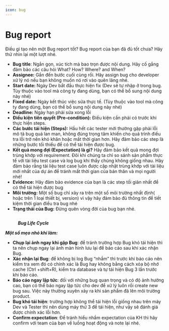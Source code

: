 ```yaml
---
icon: bug
---
```


# Bug report

Điều gì tạo nên một Bug report tốt? Bug report của bạn đã đủ tốt chưa? Hãy thử nhìn lại một lượt nhé.

* **Bug title**: Ngắn gọn, xúc tích mà bao trọn được nội dung. Hãy cố gắng đảm bảo các câu hỏi What? How? Where? and When?
* **Assignee:** Gần đến bước cuối cùng rồi. Hãy assign bug cho developer xử lý nó nếu bạn không muốn nó rơi vào quên lãng nhé.
* **Start date:** Ngày Dev bắt đầu thực hiện fix (Dev sẽ tự nhập ở trong bug. Tùy thuộc vào tool mà công ty đang dùng, bạn có thể bổ sung nội dung này nhé)
* **Fixed date:** Ngày kết thúc việc sửa thực tế. (Tùy thuộc vào tool mà công ty đang dùng, bạn có thể bổ sung nội dung này nhé)
* **Deadline:** Ngày hạn phải sửa xong lỗi
* **Điều kiện tiên quyết (Pre-condition):** Điều kiện cần phải có trước khi thực hiện steps.
* **Các bước tái hiện (Steps):** Hầu hết các tester mới thường gặp phải lỗi mô tả bug quá lan man, không đúng trọng tâm khiến cho quá trình điều tra lỗi trở nên khó khăn hoặc mất thời gian hơn. Hãy đảm bảo các step là những bước tối thiểu để có thể tái hiện được bug.
* **Kết quả mong đợi (Expectation) là gì?** Hãy đảm bảo kết quả mong đợi trùng khớp với requirement. Đôi khi chúng ta chỉ so sánh sản phẩm thực tế với tài liệu test case và log bug khi thấy chúng không giống nhau. Hãy đảm bảo rằng tài liệu test case luôn được cập nhật trùng khớp với tài liệu mới nhất của dự án để tránh mất thời gian của bản thân và mọi người nhé!
* **Evidence:** Hãy đảm bảo evidence của bạn là các step tối giản nhất để có thể tái hiện được bug
* **Môi trường:** Một số bug chỉ xảy ra trên một số môi trường nhất định( hoặc trên 1 loại thiết bị, version) vì vậy hãy đảm bảo đủ thông tin để tiết kiệm thời gian điều tra bug nhé&#x20;
* **Trạng thái của Bug:** Đừng quên vòng đời của bug bạn nhé.&#x20;

<figure><img src="../../.gitbook/assets/BugLifeCycle.jpeg" alt=""><figcaption><p><em><strong>Bug Life Cycle</strong></em></p></figcaption></figure>

_**Một số mẹo nhỏ khi làm:**_

* **Chụp lại ảnh ngay khi gặp Bug**: để tránh trường hợp Bug khó tái hiện thì ta nên chụp ngay lại ảnh màn hình lưu lại để báo cáo sau khi xác nhận Bug.
* **Xác nhận lại Bug**: để không bị log Bug “nhầm” thì trước khi báo cáo nên kiểm tra xem đó có chính xác là Bug hay không bằng cách xóa bộ nhớ cache (Ctrl +shift+R), kiểm tra database và tự tái hiện Bug 3 lần trước khi báo cáo.
* **Báo cáo ngay lập tức**: đối với những bug quan trọng và có độ ảnh hưởng cao, bạn có thể báo ngay lập tức cho dev để xử lý luôn rồi create new bug sau. Việc này thường xuyên xảy ra khi sản phẩm đã  lên môi trường product.
* **Bug khó tái hiện**: trường hợp không thể tái hiện lỗi giống nhau trên máy Dev và Tester thì nên dùng máy thứ 3 để tái hiện, như vậy sẽ đánh giá được chính xác lỗi hơn.
* **Confirm expectation**: Để tránh hiểu nhầm expectation của KH thì hãy confirm với team của bạn về luồng hoạt động và note lại nhé.
